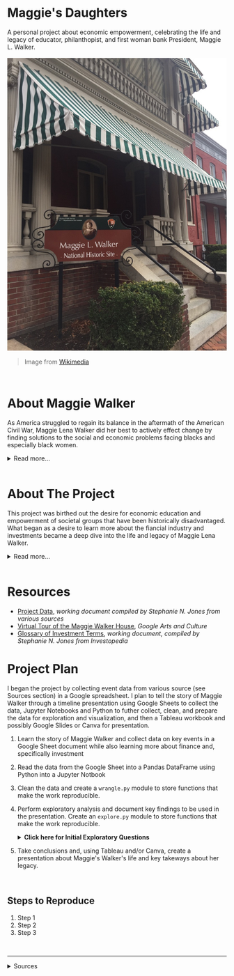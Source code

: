 # Maggie's Daughters
A personal project about economic empowerment, celebrating the life and legacy of educator, philanthopist, and first woman bank President, Maggie L. Walker.
<br>
<br>
![Maggie Walker Historical Site](images/historic-site_wikimedia.jpeg)
> Image from [Wikimedia](https://en.wikipedia.org/wiki/File:Maggie_L_Walker_Historic_Site.jpg)

<br>

# About Maggie Walker
As America struggled to regain its balance in the aftermath of the American Civil War, Maggie Lena Walker did her best to actively effect change by finding solutions to the social and economic problems facing blacks and especially black women. 
<details>
    <summary>Read more...</summary>
Taking charge of the flailing Independent Order of St. Luke in 1899, Walker transformed the organization into a vibrant and thriving economic engine for blacks. With a vision of economic self-sufficiency, she established a newspaper in 1902, chartered the St. Luke Penny Savings Bank in 1903 becoming the first woman bank president in the United States, and opened a store run by and for blacks. Throughout her life, Walker persevered and thrived despite personal, social and professional obstacles. [1]<br>
</details>
<br>

# About The Project
This project was birthed out the desire for economic education and empowerment of societal groups that have been historically disadvantaged. What began as a desire to learn more about the fiancial industry and investments became a deep dive into the life and legacy of Maggie Lena Walker.   
<details>
    <summary>Read more...</summary>
Maggie Walker was born shortly after the Civil War, to a single black, formerly enslaved woman and white former Confederate soldier. After her Maggie's step-father, the black man her mother who go on to marry, was found dead their family struggled and after starting her own business, her mother saw firsthand the economic gap and disparity between black people and the white patrons she serviced. This lit a fire in Maggie's mother that would lead her to instill into her children a heart for social justice through academic and economic advancement. 
</details>
<br>

# Resources
- [Project Data](https://docs.google.com/spreadsheets/d/17ygHkgbI0yy6Imhx7WOiZIPT9fL4LqEKgv00VMSSzzQ/edit?usp=sharing), *working document compiled by Stephanie N. Jones from various sources*
- [Virtual Tour of the Maggie Walker House](https://artsandculture.google.com/partner/maggie-l-walker-national-historic-site), *Google Arts and Culture*
- [Glossary of Investment Terms](https://docs.google.com/document/d/12_STHHbEe2TcKPmh4M3txuj5x6bc05-CUMAJs6I6m7Q/edit?usp=sharing), *working document, compiled by Stephanie N. Jones from Investopedia*

# Project Plan
I began the project by collecting event data from various source (see Sources section) in a Google spreadsheet. I plan to tell the story of Maggie Walker through a timeline presentation using Google Sheets to collect the data, Jupyter Notebooks and Python to futher collect, clean, and prepare the data for exploration and visualization, and then a Tableau workbook and possibly Google Slides or Canva for presentation. <br>
1. Learn the story of Maggie Walker and collect data on key events in a Google Sheet document while also learning more about finance and, specifically investment
2. Read the data from the Google Sheet into a Pandas DataFrame using Python into a Jupyter Notbook
3. Clean the data and create a `wrangle.py` module to store functions that make the work reproducible.
4. Perform exploratory analysis and document key findings to be used in the presentation. Create an `explore.py` module to store functions that make the work reproducible.
    <details>
    <summary><b>Click here for Initial Exploratory Questions</b></summary>
        1. Can key events in Maggie's Walker's life be grouped in a meaningful way (e.g. Periods: Developmental, Learning, Working, Leaderhip, Retirement, etc.). I am recording the events and giving each event categories and sub-categories so looking at a frequency of categories by binned dates may uncover these insights. <br><br>
        2. Engineering a boolean feature that records an events as a positive or negative and determining how the frequency of positive and negatives may or may not have impacted milestones in her professional and personal life. <br><br>
        3. Looking at that same positive and negative events indicator, were there more positive/negative professional or personal events? (This is somewhat subjective, because we cannot know every event that happened in her life, only those that are documented and, for the purposes of this project, that I am capturing in this dataset)
    </details>

5. Take conclusions and, using Tableau and/or Canva, create a presentation about Maggie's Walker's life and key takeways about her legacy.
<br>

## Steps to Reproduce
1. Step 1
2. Step 2
3. Step 3

<br>

<hr>
<details><summary>Sources</summary>
1. Maggie Lena Walker and the Independent Order of St. Luke, *Harvard Business Review Case Study*, Anthony J. Mayo and Shandi O. Smith, November 25, 2008
2. 
</details>

